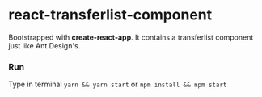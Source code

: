 # react-transferlist-component

Bootstrapped with **create-react-app**. It contains a transferlist component just like Ant Design's.

### Run

Type in terminal ```yarn && yarn start``` or ```npm install && npm start ```
